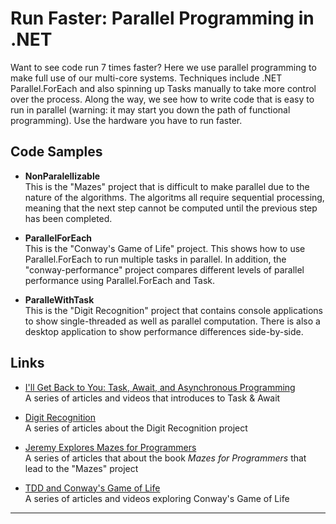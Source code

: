 # Run Faster: Parallel Programming in .NET

Want to see code run 7 times faster? Here we use parallel programming to make full use of our multi-core systems. Techniques include .NET Parallel.ForEach and also spinning up Tasks manually to take more control over the process. Along the way, we see how to write code that is easy to run in parallel (warning: it may start you down the path of functional programming). Use the hardware you have to run faster.

## Code Samples
* **NonParalellizable**  
This is the "Mazes" project that is difficult to make parallel due to the nature of the algorithms. The algoritms all require sequential processing, meaning that the next step cannot be computed until the previous step has been completed.

* **ParallelForEach**  
This is the "Conway's Game of Life" project. This shows how to use Parallel.ForEach to run multiple tasks in parallel. In addition, the "conway-performance" project compares different levels of parallel performance using Parallel.ForEach and Task.

* **ParalleWithTask**  
This is the "Digit Recognition" project that contains console applications to show single-threaded as well as parallel computation. There is also a desktop application to show performance differences side-by-side.

## Links
* [I'll Get Back to You: Task, Await, and Asynchronous Programming](http://www.jeremybytes.com/Demos.aspx#TaskAndAwait)  
A series of articles and videos that introduces to Task & Await

* [Digit Recognition](https://github.com/jeremybytes/digit-display)  
A series of articles about the Digit Recognition project

* [Jeremy Explores Mazes for Programmers](https://github.com/jeremybytes/mazes-for-programmers)  
A series of articles that about the book *Mazes for Programmers* that lead to the "Mazes" project

* [TDD and Conway's Game of Life](http://www.jeremybytes.com/Demos.aspx#TDD)  
A series of articles and videos exploring Conway's Game of Life

--- 